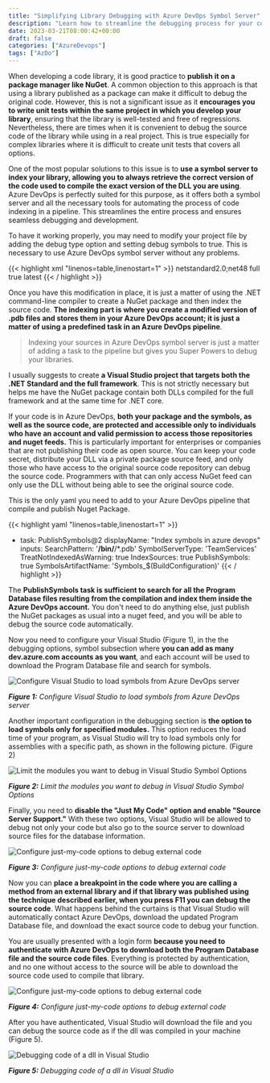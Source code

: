 ```yaml
---
title: "Simplifying Library Debugging with Azure DevOps Symbol Server"
description: "Learn how to streamline the debugging process for your code libraries by utilizing Azure DevOps Symbol Server and NuGet packages, while maintaining code security and privacy."
date: 2023-03-21T08:00:42+00:00
draft: false
categories: ["AzureDevops"]
tags: ["AzDo"]
---
```


When developing a code library, it is good practice to **publish it on a package manager like NuGet**. A common objection to this approach is that using a library published as a package can make it difficult to debug the original code. However, this is not a significant issue as it **encourages you to write unit tests within the same project in which you develop your library**, ensuring that the library is well-tested and free of regressions. Nevertheless, there are times when it is convenient to debug the source code of the library while using in a real project. This is true especially for complex libraries where it is difficult to create unit tests that covers all options.

One of the most popular solutions to this issue is to **use a symbol server to index your library, allowing you to always retrieve the correct version of the code used to compile the exact version of the DLL you are using**. Azure DevOps is perfectly suited for this purpose, as it offers both a symbol server and all the necessary tools for automating the process of code indexing in a pipeline. This streamlines the entire process and ensures seamless debugging and development.

To have it working properly, you may need to modify your project file by adding the debug type option and setting debug symbols to true. This is necessary to use Azure DevOps symbol server without any problems.

{{< highlight xml "linenos=table,linenostart=1" >}}
  <PropertyGroup>
    <TargetFrameworks>netstandard2.0;net48</TargetFrameworks>
    <DebugType>full</DebugType>
    <DebugSymbols>true</DebugSymbols>
    <LangVersion>latest</LangVersion>
  </PropertyGroup>
{{< / highlight >}}

Once you have this modification in place, it is just a matter of using the .NET command-line compiler to create a NuGet package and then index the source code. **The indexing part is where you create a modified version of .pdb files and stores them in your Azure DevOps account; it is just a matter of using a predefined task in an Azure DevOps pipeline**.

> Indexing your sources in Azure DevOps symbol server is just a matter of adding a task to the pipeline but gives you Super Powers to debug your libraries.

I usually suggests to create **a Visual Studio project that targets both the .NET Standard and the full framework**. This is not strictly necessary but helps me have the NuGet package contain both DLLs compiled for the full framework and at the same time for .NET core.

If your code is in Azure DevOps, **both your package and the symbols, as well as the source code, are protected and accessible only to individuals who have an account and valid permission to access those repositories and nuget feeds.** This is particularly important for enterprises or companies that are not publishing their code as open source. You can keep your code secret, distribute your DLL via a private package source feed, and only those who have access to the original source code repository can debug the source code. Programmers with that can only access NuGet feed can only use the DLL without being able to see the original source code.

This is the only yaml you need to add to your Azure DevOps pipeline that compile and publish Nuget Package.

{{< highlight yaml "linenos=table,linenostart=1" >}}
  - task: PublishSymbols@2
    displayName: "Index symbols in azure devops"
    inputs:
      SearchPattern: '**/bin/**/*.pdb'
      SymbolServerType: 'TeamServices'
      TreatNotIndexedAsWarning: true
      IndexSources: true
      PublishSymbols: true
      SymbolsArtifactName: 'Symbols_$(BuildConfiguration)'
{{< / highlight >}}

The **PublishSymbols task is sufficient to search for all the Program Database files resulting from the compilation and index them inside the Azure DevOps account.** You don't need to do anything else, just publish the NuGet packages as usual into a nuget feed, and you will be able to debug the source code automatically.

Now you need to configure your Visual Studio (Figure 1), in the the debugging options, symbol subsection where **you can add as many dev.azure.com accounts as you want**, and each account will be used to download the Program Database file and search for symbols.

![Configure Visual Studio to load symbols from Azure DevOps server](../images/visual-studio-debug-configuration.png)

***Figure 1:*** *Configure Visual Studio to load symbols from Azure DevOps server*

Another important configuration in the debugging section is **the option to load symbols only for specified modules.** This option reduces the load time of your program, as Visual Studio will try to load symbols only for assemblies with a specific path, as shown in the following picture. (Figure 2)

![Limit the modules you want to debug in Visual Studio Symbol Options](../images/limit-module-symbols.png)

***Figure 2:*** *Limit the modules you want to debug in Visual Studio Symbol Options*

Finally, you need to **disable the "Just My Code" option and enable "Source Server Support."** With these two options, Visual Studio will be allowed to debug not only your code but also go to the source server to download source files for the database information.

![Configure just-my-code options to debug external code](../images/just-my-code.png)

***Figure 3:*** *Configure just-my-code options to debug external code*

Now you can **place a breakpoint in the code where you are calling a method from an external library and if that library was published using the technique described earlier, when you press F11 you can debug the source code**. What happens behind the curtains is that Visual Studio will automatically contact Azure DevOps, download the updated Program Database file, and download the exact source code to debug your function.

You are usually presented with a login form **because you need to authenticate with Azure DevOps to download both the Program Database file and the source code files**. Everything is protected by authentication, and no one without access to the source will be able to download the source code used to compile that library.

![Configure just-my-code options to debug external code](../images/auth-when-contacting-pdb-symbols-server.png)

***Figure 4:*** *Configure just-my-code options to debug external code*

After you have authenticated, Visual Studio will download the file and you can debug the source code as if the dll was compiled in your machine (Figure 5).

![Debugging code of a dll in Visual Studio](../images/debugging-dll-code.png)

***Figure 5:*** *Debugging code of a dll in Visual Studio*

